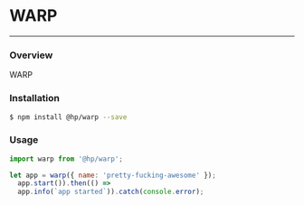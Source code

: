 # WARP
----

### Overview
WARP

### Installation
``` bash
$ npm install @hp/warp --save
```

### Usage
```js
import warp from '@hp/warp';

let app = warp({ name: 'pretty-fucking-awesome' });
  app.start()).then(() =>
  app.info(`app started`)).catch(console.error);
```
